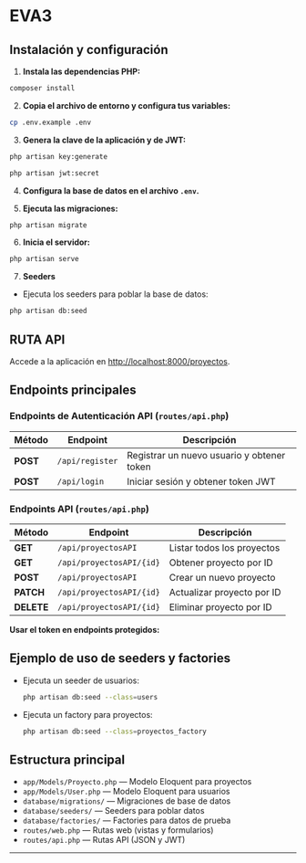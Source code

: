 # EVA3
##  Instalación y configuración
1. **Instala las dependencias PHP:**
  ```bash
  composer install
  ```
2. **Copia el archivo de entorno y configura tus variables:**
  ```bash
  cp .env.example .env
  ```
3. **Genera la clave de la aplicación y de JWT:**
  ```bash
  php artisan key:generate

  php artisan jwt:secret
  ```
4. **Configura la base de datos en el archivo `.env`.**

5. **Ejecuta las migraciones:**
  ```bash
  php artisan migrate
  ```
6. **Inicia el servidor:**
  ```bash
  php artisan serve
  ```

7. **Seeders**
 - Ejecuta los seeders para poblar la base de datos:
  ```bash
  php artisan db:seed
  ```


##  RUTA API
Accede a la aplicación en [http://localhost:8000/proyectos](http://localhost:8000/proyectos).

##  Endpoints principales


### **Endpoints de Autenticación API** (`routes/api.php`)
| Método    | Endpoint           | Descripción                                 |
|-----------|-------------------|---------------------------------------------|
| **POST**  | `/api/register`   | Registrar un nuevo usuario y obtener token  |
| **POST**  | `/api/login`      | Iniciar sesión y obtener token JWT          |


### **Endpoints API** (`routes/api.php`)
| Método    | Endpoint                      | Descripción                              |
|-----------|------------------------------|------------------------------------------|
| **GET**   | `/api/proyectosAPI`          | Listar todos los proyectos               |
| **GET**   | `/api/proyectosAPI/{id}`     | Obtener proyecto por ID                  |
| **POST**  | `/api/proyectosAPI`          | Crear un nuevo proyecto                  |
| **PATCH** | `/api/proyectosAPI/{id}`     | Actualizar proyecto por ID               |
| **DELETE**| `/api/proyectosAPI/{id}`     | Eliminar proyecto por ID                 |



**Usar el token en endpoints protegidos:**


##  Ejemplo de uso de seeders y factories
- Ejecuta un seeder de usuarios:
  ```bash
  php artisan db:seed --class=users
  ```
- Ejecuta un factory para proyectos:
  ```bash
  php artisan db:seed --class=proyectos_factory
  ```

##  Estructura principal
- `app/Models/Proyecto.php` — Modelo Eloquent para proyectos
- `app/Models/User.php` — Modelo Eloquent para usuarios
- `database/migrations/` — Migraciones de base de datos
- `database/seeders/` — Seeders para poblar datos
- `database/factories/` — Factories para datos de prueba
- `routes/web.php` — Rutas web (vistas y formularios)
- `routes/api.php` — Rutas API (JSON y JWT)
---
